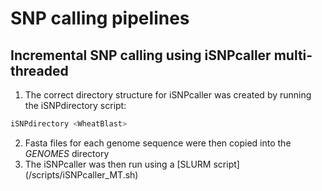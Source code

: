 # SNP calling pipelines

## Incremental SNP calling using iSNPcaller multi-threaded

1. The correct directory structure for iSNPcaller was created by running the iSNPdirectory script:
```bash
iSNPdirectory <WheatBlast>
```
2. Fasta files for each genome sequence were then copied into the *GENOMES* directory
3. The iSNPcaller was then run using a [SLURM script] (/scripts/iSNPcaller_MT.sh)

